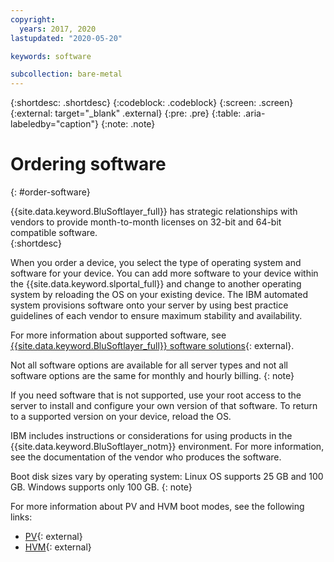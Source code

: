 ```yaml
---
copyright:
  years: 2017, 2020
lastupdated: "2020-05-20"

keywords: software

subcollection: bare-metal
---
```


{:shortdesc: .shortdesc}
{:codeblock: .codeblock}
{:screen: .screen}
{:external: target="_blank" .external}
{:pre: .pre}
{:table: .aria-labeledby="caption"}
{:note: .note}

# Ordering software
{: #order-software}

{{site.data.keyword.BluSoftlayer_full}} has strategic relationships with vendors to provide month-to-month licenses on 32-bit and 64-bit compatible software.  
{:shortdesc}

When you order a device, you select the type of operating system and software for your device. You can add more software to your device within the {{site.data.keyword.slportal_full}} and change to another operating system by reloading the OS on your existing device. The IBM automated system provisions software onto your server by using best practice guidelines of each vendor to ensure maximum stability and availability.

For more information about supported software, see [{{site.data.keyword.BluSoftlayer_full}} software solutions](https://cloud.ibm.com/catalog#software){: external}.

Not all software options are available for all server types and not all software options are the same for monthly and hourly billing.
{: note}

If you need software that is not supported, use your root access to the server to install and configure your own version of that software. To return to a supported version on your device, reload the OS.

IBM includes instructions or considerations for using products in the {{site.data.keyword.BluSoftlayer_notm}} environment. For more information, see the documentation of the vendor who produces the software.

Boot disk sizes vary by operating system: Linux OS supports 25 GB and 100 GB. Windows supports only 100 GB.
{: note}

For more information about PV and HVM boot modes, see the following links:
* [PV](https://cloud.ibm.com/docs/overview?topic=overview-glossary#x9736806){: external}
* [HVM](https://cloud.ibm.com/docs/overview?topic=overview-glossary#x9736811){: external}
